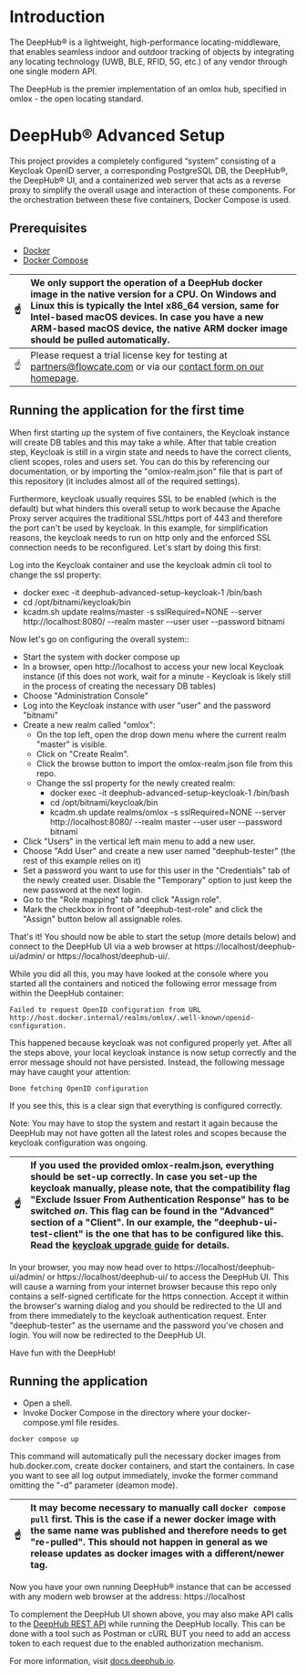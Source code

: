 # Introduction

The DeepHub® is a lightweight, high-performance locating-middleware, that enables seamless indoor and outdoor tracking of objects by integrating any locating technology (UWB, BLE, RFID, 5G, etc.) of any vendor through one single modern API.

The DeepHub is the premier implementation of an omlox hub, specified in omlox - the open locating standard.

# DeepHub® Advanced Setup

This project provides a completely configured “system” consisting of a Keycloak OpenID server, a corresponding PostgreSQL DB, the DeepHub®, the DeepHub® UI, and a containerized web server that acts as a reverse proxy to simplify the overall usage and interaction of these components. For the orchestration between these five containers, Docker Compose is used.

## Prerequisites
* [Docker](https://docs.docker.com/engine/install/)
* [Docker Compose](https://docs.docker.com/compose/install/)

| :point_up: | We only support the operation of a DeepHub docker image in the native version for a CPU. On Windows and Linux this is typically the Intel x86_64 version, same for Intel-based macOS devices. In case you have a new ARM-based macOS device, the native ARM docker image should be pulled automatically. |
| ---------- | :------------------------------------------------------------------------------------------------------------------------------------------------------------------------------------------------------------------------------------------------------------------------------------------------------- |
| :point_up: | Please request a trial license key for testing at partners@flowcate.com or via our [contact form on our homepage](https://flowcate.com/contact-us/).

## Running the application for the first time

When first starting up the system of five containers, the Keycloak instance will create DB tables and this may take a while. After that table creation step, Keycloak is still in a virgin state and needs to have the correct clients, client scopes, roles and users set. You can do this by referencing our documentation, or by importing the "omlox-realm.json" file that is part of this repository (it includes almost all of the required settings).

Furthermore, keycloak usually requires SSL to be enabled (which is the default) but what hinders this overall setup to work because the Apache Proxy server acquires the traditional SSL/https port of 443 and therefore the port can't be used by keycloak. In this example, for simplification reasons, the keycloak needs to run on http only and the enforced SSL connection needs to be reconfigured. Let's start by doing this first:

Log into the Keycloak container and use the keycloak admin cli tool to change the ssl property:
* docker exec -it deephub-advanced-setup-keycloak-1 /bin/bash
* cd /opt/bitnami/keycloak/bin
* kcadm.sh update realms/master -s sslRequired=NONE --server http://localhost:8080/ --realm master --user user --password bitnami

Now let's go on configuring the overall system::

* Start the system with docker compose up
* In a browser, open http://localhost to access your new local Keycloak instance (if this does not work, wait for a minute - Keycloak is likely still in the process of creating the necessary DB tables)
* Choose "Administration Console"
* Log into the Keycloak instance with user "user" and the password "bitnami"
* Create a new realm called "omlox":
  * On the top left, open the drop down menu where the current realm "master" is visible.
  * Click on "Create Realm".
  * Click the browse button to import the omlox-realm.json file from this repo.
  * Change the ssl property for the newly created realm:
    * docker exec -it deephub-advanced-setup-keycloak-1 /bin/bash
    * cd /opt/bitnami/keycloak/bin
    * kcadm.sh update realms/omlox -s sslRequired=NONE --server http://localhost:8080/ --realm master --user user --password bitnami
* Click "Users" in the vertical left main menu to add a new user.
* Choose "Add User" and create a new user named "deephub-tester" (the rest of this example relies on it)
* Set a password you want to use for this user in the "Credentials" tab of the newly created user. Disable the "Temporary" option to just keep the new password at the next login.
* Go to the "Role mapping" tab and click "Assign role".
* Mark the checkbox in front of "deephub-test-role" and click the "Assign" button below all assignable roles.

That's it! You should now be able to start the setup (more details below) and connect to the DeepHub UI via a web browser at https://localhost/deephub-ui/admin/ or https://localhost/deephub-ui/.

While you did all this, you may have looked at the console where you started all the containers and noticed the following error message from within the DeepHub container:

```Failed to request OpenID configuration from URL http://host.docker.internal/realms/omlox/.well-known/openid-configuration.```

This happened because keycloak was not configured properly yet. After all the steps above, your local keycloak instance is now setup correctly and the error message should not have persisted. Instead, the following message may have caught your attention:

```Done fetching OpenID configuration```

If you see this, this is a clear sign that everything is configured correctly.

Note: You may have to stop the system and restart it again because the DeepHub may not have gotten all the latest roles and scopes because the keycloak configuration was ongoing.

| :point_up: | If you used the provided omlox-realm.json, everything should be set-up correctly. In case you set-up the keycloak manually, please note, that the compatibility flag "Exclude Issuer From Authentication Response" has to be switched *on*. This flag can be found in the "Advanced" section of a "Client". In our example, the "deephub-ui-test-client" is the one that has to be configured like this. Read the [keycloak upgrade guide](https://www.keycloak.org/docs/latest/upgrading/index.html) for details.
| ---------- | :----------------------------------------------------------------------------------------------------------------------------------------------------------------------------------------------------------------------------------------------------------------------------------------------- |

In your browser, you may now head over to https://localhost/deephub-ui/admin/ or https://localhost/deephub-ui/ to access the DeepHub UI. This will cause a warning from your internet browser because this repo only contains a self-signed certificate for the https connection. Accept it within the browser's warning dialog and you should be redirected to the UI and from there immediately to the keycloak authentication request. Enter "deephub-tester" as the username and the password you've chosen and login. You will now be redirected to the DeepHub UI.

Have fun with the DeepHub!

## Running the application
* Open a shell.
* Invoke Docker Compose in the directory where your docker-compose.yml file resides.
```
docker compose up
```

This command will automatically pull the necessary docker images from hub.docker.com, create docker containers, and start the containers. In case you want to see all log output immediately, invoke the former command omitting the "-d" parameter (deamon mode).

| :point_up: | It may become necessary to manually call ```docker compose pull``` first. This is the case if a newer docker image with the same name was published and therefore needs to get "re-pulled". This should not happen in general as we release updates as docker images with a different/newer tag. |
| ---------- | :----------------------------------------------------------------------------------------------------------------------------------------------------------------------------------------------------------------------------------------------------------------------------------------------- |

Now you have your own running DeepHub® instance that can be accessed with any modern web browser at the address: https://localhost

To complement the DeepHub UI shown above, you may also make API calls to the [DeepHub REST API](https://docs.deephub.io/docs/deephub/the-apis/api#/) while running the DeepHub locally. This can be done with a tool such as Postman or cURL BUT you need to add an access token to each request due to the enabled authorization mechanism.

For more information, visit [docs.deephub.io](https://docs.deephub.io/docs/testing-deephub/running_dh_locally/).
